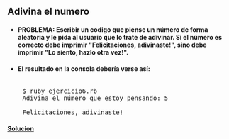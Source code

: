  ## Adivina el numero

 * #### PROBLEMA: Escribir un codigo que piense un número de forma aleatoria y le pida al usuario que lo trate de adivinar. Si el número es correcto debe imprimir "Felicitaciones, adivinaste!", sino debe imprimir "Lo siento, hazlo otra vez!".

 * #### El resultado en la consola debería verse así:

<pre> 
    $ ruby ejercicio6.rb
    Adivina el número que estoy pensando: 5

    Felicitaciones, adivinaste!
</pre> 

 #### [Solucion][6]

 [6]:/Ejercicio6/ejercicio6.rb
